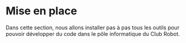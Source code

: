 # Mise en place

Dans cette section, nous allons installer pas à pas tous les outils pour pouvoir développer du code dans le pôle informatique du Club Robot.
